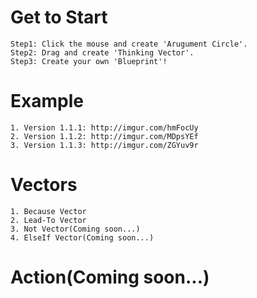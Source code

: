 # Get to Start
	Step1: Click the mouse and create 'Arugument Circle'.
	Step2: Drag and create 'Thinking Vector'.
	Step3: Create your own 'Blueprint'!

# Example
	1. Version 1.1.1: http://imgur.com/hmFocUy
	2. Version 1.1.2: http://imgur.com/MDpsYEf
	3. Version 1.1.3: http://imgur.com/ZGYuv9r
# Vectors
	1. Because Vector
	2. Lead-To Vector
	3. Not Vector(Coming soon...)
	4. ElseIf Vector(Coming soon...)
# Action(Coming soon...)
  
